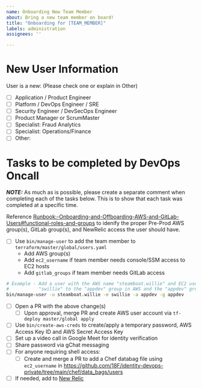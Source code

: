 ```yaml
---
name: Onboarding New Team Member
about: Bring a new team member on board!
title: "Onboarding for [TEAM_MEMBER]"
labels: administration
assignees: ''

---
```

# New User Information

<!-- HEY, YOU!  Yeah.. the one filling this out!  Put a X in the box for
     the type of user you are requesting access for.  Just type out more
     info after "Other:" below if they don't match one of these categories! -->

User is a new: (Please check one or explain in Other)
* [ ] Application / Product Engineer
* [ ] Platform / DevOps Engineer / SRE
* [ ] Security Engineer / DevSecOps Engineer
* [ ] Product Manager or ScrumMaster
* [ ] Specialist: Fraud Analytics
* [ ] Specialist: Operations/Finance
* [ ] Other:

<!-- It's me again!  You are almost done.

     Click "Projects" on the right then click the "Repository" tab and click "LG Platform - Interrupts".
     This will put it on the interrupts board where we track this work.

     Now click "Submit new issue" and the DevOps Oncall engineer will take care of the rest! -->

# Tasks to be completed by DevOps Oncall

***NOTE:*** As much as is possible, please create a separate comment when completing
each of the tasks below. This is to show that each task was completed at a specific time.

Reference [Runbook:-Onboarding-and-Offboarding-AWS-and-GitLab-Users#functional-roles-and-groups](https://github.com/18F/identity-devops/wiki/Runbook:-Onboarding-and-Offboarding-AWS-and-GitLab-Users#functional-roles-and-groups)
to idenify the proper Pre-Prod AWS group(s), GitLab group(s), and NewRelic access
the user should have.

- [ ] Use `bin/manage-user` to add the team member to `terraform/master/global/users.yaml`
    - Add AWS group(s)
    - Add `ec2_username` if team member needs console/SSM access to EC2 hosts
    - Add `gitlab_groups` if team member needs GitLab access
~~~sh
# Example - Add a user with the AWS name "steamboat.willie" and EC2 username of
#           "swillie" to the "appdev" group in AWS and the "appdev" group in GitLab
bin/manage-user -u steamboat.willie -e swillie -a appdev -g appdev
~~~
  - [ ] Open a PR with the above change(s)
    - [ ] Upon approval, merge PR and create AWS user account
        via `tf-deploy master/global apply`
  - [ ] Use `bin/create-aws-creds` to create/apply a temporary password,
      AWS Access Key ID and AWS Secret Access Key
  - [ ] Set up a video call in Google Meet for identity verification
  - [ ] Share password via gChat messaging
- [ ] For anyone requiring shell access:
  - [ ] Create and merge a PR to add a Chef databag file using `ec2_username` in https://github.com/18F/identity-devops-private/tree/main/chef/data_bags/users
- [ ] If needed, add to [New Relic](https://account.newrelic.com/accounts/1376370/users/new)
